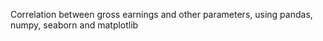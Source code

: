 Correlation between gross earnings and other parameters, using pandas, numpy, seaborn and matplotlib
